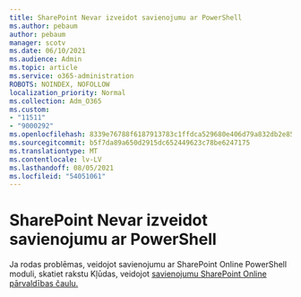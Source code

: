 ```yaml
---
title: SharePoint Nevar izveidot savienojumu ar PowerShell
ms.author: pebaum
author: pebaum
manager: scotv
ms.date: 06/10/2021
ms.audience: Admin
ms.topic: article
ms.service: o365-administration
ROBOTS: NOINDEX, NOFOLLOW
localization_priority: Normal
ms.collection: Adm_O365
ms.custom:
- "11511"
- "9000292"
ms.openlocfilehash: 8339e76788f6187913783c1ffdca529680e406d79a832db2e85daf73461f56df
ms.sourcegitcommit: b5f7da89a650d2915dc652449623c78be6247175
ms.translationtype: MT
ms.contentlocale: lv-LV
ms.lasthandoff: 08/05/2021
ms.locfileid: "54051061"
---
```

# <a name="sharepoint-powershell-unable-to-connect"></a>SharePoint Nevar izveidot savienojumu ar PowerShell

Ja rodas problēmas, veidojot savienojumu ar SharePoint Online PowerShell moduli, skatiet rakstu Kļūdas, veidojot [savienojumu SharePoint Online pārvaldības čaulu.](/sharepoint/troubleshoot/administration/errors-connecting-to-management-shell)